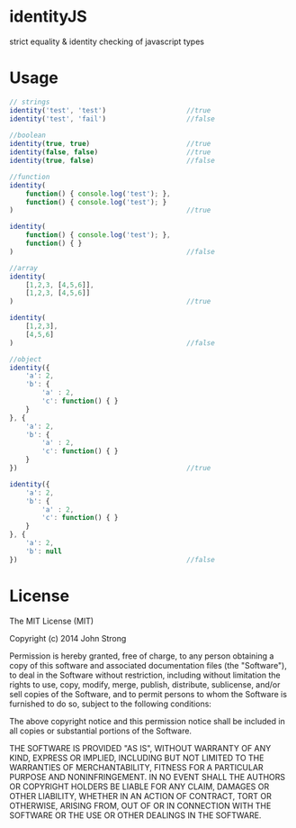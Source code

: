identityJS
==========

strict equality &amp; identity checking of javascript types

Usage
=====
```javascript
// strings
identity('test', 'test') 					//true
identity('test', 'fail')					//false
		
//boolean
identity(true, true) 						//true
identity(false, false)						//true
identity(true, false)						//false

//function
identity(
	function() { console.log('test'); }, 
	function() { console.log('test'); }
)											//true

identity(
	function() { console.log('test'); }, 
	function() { }
)											//false

//array
identity(
	[1,2,3, [4,5,6]], 
	[1,2,3, [4,5,6]]
)											//true

identity(
	[1,2,3], 
	[4,5,6]
)											//false

//object
identity({ 
	'a': 2,
	'b': { 
		'a' : 2, 
		'c': function() { } 
	}
}, { 
	'a': 2, 
	'b': { 
		'a' : 2, 
		'c': function() { } 
	}
})											//true

identity({ 
	'a': 2,
	'b': { 
		'a' : 2, 
		'c': function() { } 
	}
}, { 
	'a': 2, 
	'b': null
})											//false
```


License
=======
The MIT License (MIT)

Copyright (c) 2014 John Strong

Permission is hereby granted, free of charge, to any person obtaining a copy
of this software and associated documentation files (the "Software"), to deal
in the Software without restriction, including without limitation the rights
to use, copy, modify, merge, publish, distribute, sublicense, and/or sell
copies of the Software, and to permit persons to whom the Software is
furnished to do so, subject to the following conditions:

The above copyright notice and this permission notice shall be included in all
copies or substantial portions of the Software.

THE SOFTWARE IS PROVIDED "AS IS", WITHOUT WARRANTY OF ANY KIND, EXPRESS OR
IMPLIED, INCLUDING BUT NOT LIMITED TO THE WARRANTIES OF MERCHANTABILITY,
FITNESS FOR A PARTICULAR PURPOSE AND NONINFRINGEMENT. IN NO EVENT SHALL THE
AUTHORS OR COPYRIGHT HOLDERS BE LIABLE FOR ANY CLAIM, DAMAGES OR OTHER
LIABILITY, WHETHER IN AN ACTION OF CONTRACT, TORT OR OTHERWISE, ARISING FROM,
OUT OF OR IN CONNECTION WITH THE SOFTWARE OR THE USE OR OTHER DEALINGS IN THE
SOFTWARE.
